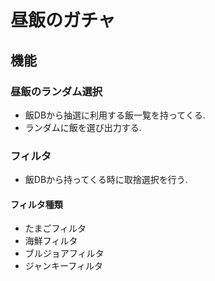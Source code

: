 # 昼飯のガチャ
## 機能
### 昼飯のランダム選択
* 飯DBから抽選に利用する飯一覧を持ってくる.
* ランダムに飯を選び出力する.

### フィルタ
* 飯DBから持ってくる時に取捨選択を行う.
#### フィルタ種類
* たまごフィルタ
* 海鮮フィルタ
* ブルジョアフィルタ
* ジャンキーフィルタ